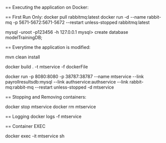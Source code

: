 == Executing the application on Docker:

== First Run Only:
docker pull rabbitmq:latest
docker run -d --name rabbit-mq -p 5671-5672:5671-5672 --restart unless-stopped rabbitmq:latest

mysql -uroot -p123456 -h 127.0.0.1
mysql> create database modelTrainingDB;

== Everytime the application is modified:

mvn clean install

docker build . -t mtservice -f dockerFile

docker run -p 8080:8080 -p 38787:38787 --name mtservice --link payrollresultsdb:mysql --link authservice:authservice --link rabbit-mq:rabbit-mq --restart unless-stopped -d mtservice

== Stopping and Removing containers:

docker stop mtservice
docker rm mtservice

== Logging
docker logs -f mtservice

== Container EXEC

docker exec -it mtservice sh
